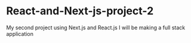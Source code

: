 # React-and-Next-js-project-2
My second project using Next.js and React.js I will be making a full stack application

